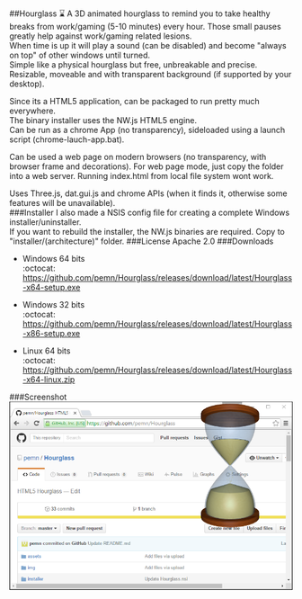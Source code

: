 ##Hourglass :hourglass:
A 3D animated hourglass to remind you to take healthy breaks from work/gaming (5-10 minutes) every hour. Those small pauses greatly help against work/gaming related lesions.  
When time is up it will play a sound (can be disabled) and become "always on top" of other windows until turned.  
Simple like a physical hourglass but free, unbreakable and precise.  
Resizable, moveable and with transparent background (if supported by your desktop).  
  
Since its a HTML5 application, can be packaged to run pretty much everywhere.  
The binary installer uses the NW.js HTML5 engine.  
Can be run as a chrome App (no transparency), sideloaded using a launch script (chrome-lauch-app.bat).  
  
Can be used a web page on modern browsers (no transparency, with browser frame and decorations). For web page mode, just copy the folder into a web server. Running index.html from local file system wont work.  
  
Uses Three.js, dat.gui.js and chrome APIs (when it finds it, otherwise some features will be unavailable).  
###Installer
I also made a NSIS config file for creating a complete Windows installer/uninstaller.  
If you want to rebuild the installer, the NW.js binaries are required. Copy to "installer/(architecture)" folder.
###License
Apache 2.0
###Downloads  
- Windows 64 bits  
:octocat: https://github.com/pemn/Hourglass/releases/download/latest/Hourglass-x64-setup.exe

- Windows 32 bits  
:octocat: https://github.com/pemn/Hourglass/releases/download/latest/Hourglass-x86-setup.exe

- Linux 64 bits  
:octocat: https://github.com/pemn/Hourglass/releases/download/latest/Hourglass-x64-linux.zip

###Screenshot
![screenshot](https://github.com/pemn/Hourglass/blob/master/assets/screenshot.png)
